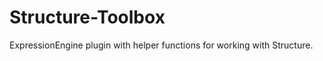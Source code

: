Structure-Toolbox
=================

ExpressionEngine plugin with helper functions for working with Structure.
